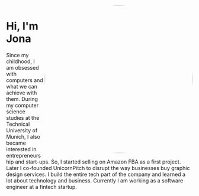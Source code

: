 <img align="right" width="400" height="400" src="https://jonaneumeier.com/img/profile.jpg" style="border-radius: 50%">


# Hi, I'm Jona

Since my childhood, I am obsessed with computers and what we can achieve with them. During my computer science studies at the Technical University of Munich, I also became interested in entrepreneurship and start-ups. So, I started selling on Amazon FBA as a first project. Later I co-founded UnicornPitch to disrupt the way businesses buy graphic design services. I build the entire tech part of the company and learned a lot about technology and business. Currently I am working as a software engineer at a fintech startup.

